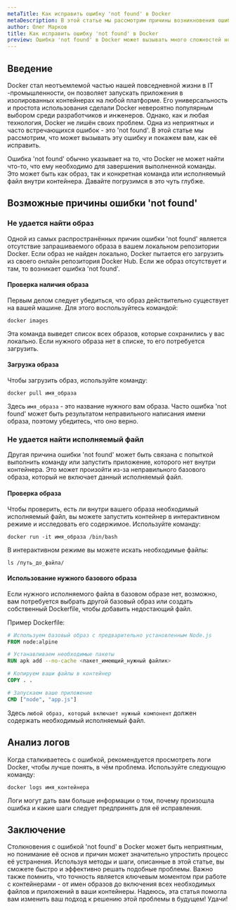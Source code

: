 ```yaml
---
metaTitle: Как исправить ошибку 'not found' в Docker
metaDescription: В этой статье мы рассмотрим причины возникновения ошибки 'not found' в Docker и способы её исправления - от анализа логов до использования правильных базовых образов
author: Олег Марков
title: Как исправить ошибку 'not found' в Docker
preview: Ошибка 'not found' в Docker может вызывать много сложностей но её исправление не такое сложное как кажется- Давайте разберемся как решить эту проблему
---
```


## Введение

Docker стал неотъемлемой частью нашей повседневной жизни в IT -промышленности, он позволяет запускать приложения в изолированных контейнерах на любой платформе. Его универсальность и простота использования сделали Docker невероятно популярным выбором среди разработчиков и инженеров. Однако, как и любая технология, Docker не лишён своих проблем. Одна из неприятных и часто встречающихся ошибок - это 'not found'. В этой статье мы рассмотрим, что может вызывать эту ошибку и покажем вам, как её исправить.

Ошибка 'not found' обычно указывает на то, что Docker не может найти что-то, что ему необходимо для завершения выполненной команды. Это может быть как образ, так и конкретная команда или исполняемый файл внутри контейнера. Давайте погрузимся в это чуть глубже.

## Возможные причины ошибки 'not found'

### Не удается найти образ

Одной из самых распространённых причин ошибки 'not found' является отсутствие запрашиваемого образа в вашем локальном репозитории Docker. Если образ не найден локально, Docker пытается его загрузить из своего онлайн репозитория Docker Hub. Если же образ отсутствует и там, то возникает ошибка 'not found'.

#### Проверка наличия образа

Первым делом следует убедиться, что образ действительно существует на вашей машине. Для этого воспользуйтесь командой:

```shell
docker images
```

Эта команда выведет список всех образов, которые сохранились у вас локально. Если нужного образа нет в списке, то его потребуется загрузить.

#### Загрузка образа

Чтобы загрузить образ, используйте команду:

```shell
docker pull имя_образа
```

Здесь `имя_образа` - это название нужного вам образа. Часто ошибка 'not found' может быть результатом неправильного написания имени образа, поэтому убедитесь, что оно верно.

### Не удается найти исполняемый файл

Другая причина ошибки 'not found' может быть связана с попыткой выполнить команду или запустить приложение, которого нет внутри контейнера. Это может произойти из-за неправильного базового образа, который не включает данный исполняемый файл.

#### Проверка образа

Чтобы проверить, есть ли внутри вашего образа необходимый исполняемый файл, вы можете запустить контейнер в интерактивном режиме и исследовать его содержимое. Используйте команду:

```shell
docker run -it имя_образа /bin/bash
```

В интерактивном режиме вы можете искать необходимые файлы:

```shell
ls /путь_до_файла/
```

#### Использование нужного базового образа

Если нужного исполняемого файла в базовом образе нет, возможно, вам потребуется выбрать другой базовый образ или создать собственный Dockerfile, чтобы добавить недостающий файл.

Пример Dockerfile:

```dockerfile
# Используем базовый образ с предварительно установленным Node.js
FROM node:alpine

# Устанавливаем необходимые пакеты
RUN apk add --no-cache <пакет_имеющий_нужный файлик>

# Копируем ваши файлы в контейнер
COPY . .

# Запускаем ваше приложение
CMD ["node", "app.js"]
```

Здесь `любой образ, который включает нужный компонент` должен содержать необходимый исполняемый файл.

## Анализ логов

Когда сталкиваетесь с ошибкой, рекомендуется просмотреть логи Docker, чтобы лучше понять, в чём проблема. Используйте следующую команду:

```shell
docker logs имя_контейнера
```

Логи могут дать вам больше информации о том, почему произошла ошибка и какие шаги следует предпринять для её исправления.

## Заключение

Столкновения с ошибкой 'not found' в Docker может быть неприятным, но понимание её основ и причин может значительно упростить процесс её устранения. Используя методы и шаги, описанные в этой статье, вы сможете быстро и эффективно решать подобные проблемы. Важно также помнить, что точность является ключевым моментом при работе с контейнерами - от имен образов до включения всех необходимых файлов и приложений в ваши контейнеры. Надеюсь, эта статья помогла вам изменить ваш подход к решению этой проблемы в будущем! Удачи!